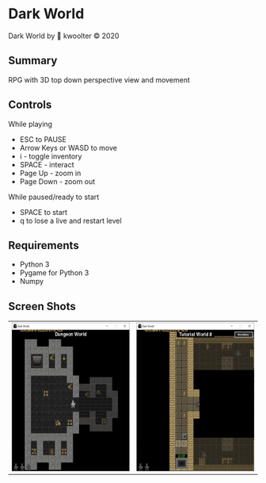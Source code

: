 # Dark World
Dark World by :monkey: kwoolter  :copyright: 2020

## Summary
RPG with 3D top down perspective view and movement

## Controls

While playing
- ESC to PAUSE
- Arrow Keys or WASD to move
- i - toggle inventory
- SPACE - interact
- Page Up - zoom in
- Page Down - zoom out

While paused/ready to start
- SPACE to start
- q to lose a live and restart level

## Requirements
- Python 3
- Pygame for Python 3
- Numpy

## Screen Shots
<table>
<tr>
<td>
<img height=300 width=370 src="https://github.com/kwoolter/DarkWorld/blob/master/darkworld/view/resources/screenshots/Capture1.JPG" alt="game1">
</td>
<td>
<img height=300 width=370 src="https://github.com/kwoolter/DarkWorld/blob/master/darkworld/view/resources/screenshots/Capture2.JPG" alt="game2">
</td>
</tr>
</table>
